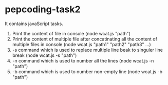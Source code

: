 # pepcoding-task2

It contains javaScript tasks.
1. Print the content of file in console   (node wcat.js "path")
2. Print the content of multiple file after concatinating all the content of multiple files in console               (node wcat.js "path1" "path2" "path3" ...)
3. -s command which is used to replace multiple line beak to singuler line break   (node wcat.js -s "path")
4. -n command which is used to number all the lines   (node wcat.js -n "path")
5. -b command which is used to number non-empty line   (node wcat.js -b "path") 
